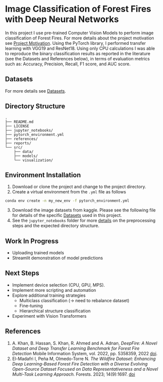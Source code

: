 # Image Classification of Forest Fires with Deep Neural Networks
In this project I use pre-trained Computer Vision Models to perform image classification of Forest Fires. For more details about the project motivation see [Project Motivation](https://github.com/bcrodrigo/capstone_project/blob/main/reports/Project_Motivation.md).
Using the PyTorch library, I performed transfer learning with VGG19 and ResNet18. Using only CPU calculations I was able to reproduce the binary classification results as reported in the literature (see the Datasets and References below),  in terms of evaluation metrics such as: Accuracy, Precision, Recall, F1 score, and AUC score.

## Datasets
For more details see [Datasets](https://github.com/bcrodrigo/capstone_project/blob/main/references/Dataset_Details.md).

## Directory Structure
```nohighlight
.
├── README.md
├── LICENSE
├── jupyter_notebooks/
├── pytorch_environment.yml
├── references/
├── reports/
└── src/
    ├── data/
    ├── models/
    └── visualization/
```

## Environment Installation
1. Download or clone the project and change to the project directory.
2. Create a virtual environment from the `.yml`  file as follows
```bash
conda env create -n my_new_env -f pytorch_environment.yml
```
3. Download the image datasets from kaggle. Please see the following file for details of the specific [Datasets](https://github.com/bcrodrigo/capstone_project/blob/main/references/Dataset_Details.md) used in this project.
4. See the `jupyter_notebooks` folder for more [details](https://github.com/bcrodrigo/capstone_project/blob/main/jupyter_notebooks/Notebook_Details.md) on the preprocessing steps and the expected directory structure.

## Work In Progress
- Uploading trained models
- Streamlit demonstration of model predictions

## Next Steps
- Implement device selection (CPU, GPU, MPS).
- Implement more scripting and automation
- Explore additional training strategies
	- Multiclass classification (→ need to rebalance dataset)
	- Fine-tuning
	- Hierarchical structure classification
- Experiment with Vision Transformers

## References
1. A. Khan, B. Hassan, S. Khan, R. Ahmed and A. Adnan, *DeepFire: A Novel Dataset and Deep Transfer Learning Benchmark for Forest Fire Detection* Mobile Information System, vol. 2022, pp. 5358359, 2022 [doi](https://doi.org/10.1155/2022/5358359).
2. El-Madafri I, Peña M, Olmedo-Torre N. *The Wildfire Dataset: Enhancing Deep Learning-Based Forest Fire Detection with a Diverse Evolving Open-Source Dataset Focused on Data Representativeness and a Novel Multi-Task Learning Approach.* Forests. 2023; 14(9):1697.  [doi](https://doi.org/10.3390/f14091697)